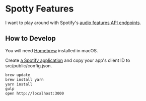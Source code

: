 # Spotty Features

I want to play around with Spotify's
[audio features API endpoints](https://developer.spotify.com/web-api/get-several-audio-features/).

## How to Develop

You will need [Homebrew](http://brew.sh/) installed in macOS.

Create
[a Spotify application](https://developer.spotify.com/my-applications) and copy
your app's client ID to src/public/config.json.

```bash
brew update
brew install yarn
yarn install
gulp
open http://localhost:3000
```

